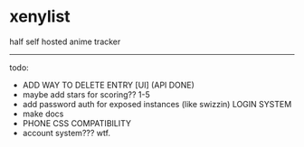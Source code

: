 # xenylist
half self hosted anime tracker

________________

todo:
- ADD WAY TO DELETE ENTRY [UI] (API DONE)
- maybe add stars for scoring?? 1-5
- add password auth for exposed instances (like swizzin) LOGIN SYSTEM 
- make docs 
- PHONE CSS COMPATIBILITY
- account system??? wtf.


